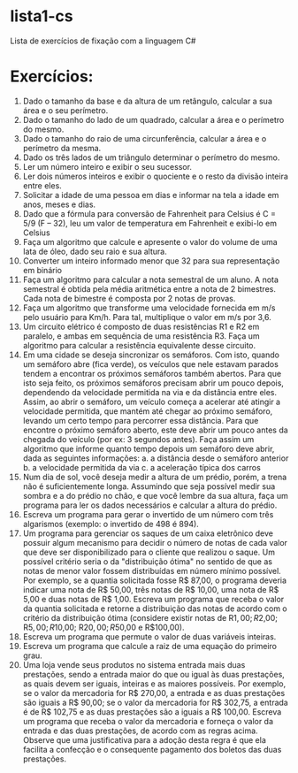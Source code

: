 # lista1-cs
Lista de exercícios de fixação com a linguagem C# 

<h1>Exercícios:</h1>

1. Dado o tamanho da base e da altura de um retângulo, calcular a sua área e o seu
perímetro.
2. Dado o tamanho do lado de um quadrado, calcular a área e o perímetro do mesmo.
3. Dado o tamanho do raio de uma circunferência, calcular a área e o perímetro da mesma.
4. Dado os três lados de um triângulo determinar o perímetro do mesmo.
5. Ler um número inteiro e exibir o seu sucessor.
6. Ler dois números inteiros e exibir o quociente e o resto da divisão inteira entre eles.
7. Solicitar a idade de uma pessoa em dias e informar na tela a idade em anos, meses e dias.
8. Dado que a fórmula para conversão de Fahrenheit para Celsius é C = 5/9 (F – 32), leu um
valor de temperatura em Fahrenheit e exibi-lo em Celsius
9. Faça um algoritmo que calcule e apresente o valor do volume de uma lata de óleo, dado
seu raio e sua altura.
10. Converter um inteiro informado menor que 32 para sua representação em binário
11. Faça um algoritmo para calcular a nota semestral de um aluno. A nota semestral é obtida
pela média aritmética entre a nota de 2 bimestres. Cada nota de bimestre é composta por
2 notas de provas.
12. Faça um algoritmo que transforme uma velocidade fornecida em m/s pelo usuário para
Km/h. Para tal, multiplique o valor em m/s por 3,6.
13. Um circuito elétrico é composto de duas resistências R1 e R2 em paralelo, e ambas em
sequência de uma resistência R3. Faça um algoritmo para calcular a resistência
equivalente desse circuito.
14. Em uma cidade se deseja sincronizar os semáforos. Com isto, quando um semáforo abre
(fica verde), os veículos que nele estavam parados tendem a encontrar os próximos
semáforos também abertos. Para que isto seja feito, os próximos semáforos precisam
abrir um pouco depois, dependendo da velocidade permitida na via e da distância entre
eles. Assim, ao abrir o semáforo, um veículo começa a acelerar até atingir a velocidade
permitida, que mantém até chegar ao próximo semáforo, levando um certo tempo para
percorrer essa distância. Para que encontre o próximo semáforo aberto, este deve abrir
um pouco antes da chegada do veículo (por ex: 3 segundos antes). Faça assim um
algoritmo que informe quanto tempo depois um semáforo deve abrir, dada as seguintes
informações:
a. a distância desde o semáforo anterior
b. a velocidade permitida da via
c. a aceleração típica dos carros
15. Num dia de sol, você deseja medir a altura de um prédio, porém, a trena não é
suficientemente longa. Assumindo que seja possível medir sua sombra e a do prédio no
chão, e que você lembre da sua altura, faça um programa para ler os dados necessários e
calcular a altura do prédio.
16. Escreva um programa para gerar o invertido de um número com três algarismos
(exemplo: o invertido de 498 é 894).
17. Um programa para gerenciar os saques de um caixa eletrônico deve possuir algum
mecanismo para decidir o número de notas de cada valor que deve ser disponibilizado
para o cliente que realizou o saque. Um possível critério seria o da "distribuição ótima"
no sentido de que as notas de menor valor fossem distribuídas em número mínimo
possível. Por exemplo, se a quantia solicitada fosse R$ 87,00, o programa deveria indicar
uma nota de R$ 50,00, três notas de R$ 10,00, uma nota de R$ 5,00 e duas notas de R$
1,00. Escreva um programa que receba o valor da quantia solicitada e retorne a
distribuição das notas de acordo com o critério da distribuição ótima (considere existir
notas de R$1,00; R$2,00; R$5,00; R$10,00; R$20,00; R$50,00 e R$100,00).
18. Escreva um programa que permute o valor de duas variáveis inteiras.
19. Escreva um programa que calcule a raiz de uma equação do primeiro grau.
20. Uma loja vende seus produtos no sistema entrada mais duas prestações, sendo a entrada
maior do que ou igual às duas prestações, as quais devem ser iguais, inteiras e as maiores
possíveis. Por exemplo, se o valor da mercadoria for R$ 270,00, a entrada e as duas
prestações são iguais a R$ 90,00; se o valor da mercadoria for R$ 302,75, a entrada é de
R$ 102,75 e as duas prestações são a iguais a R$ 100,00. Escreva um programa que
receba o valor da mercadoria e forneça o valor da entrada e das duas prestações, de
acordo com as regras acima. Observe que uma justificativa para a adoção desta regra é
que ela facilita a confecção e o consequente pagamento dos boletos das duas prestações.
